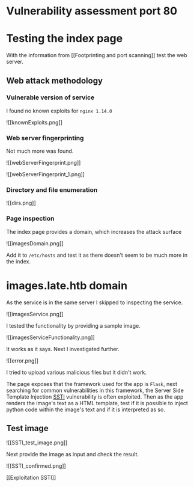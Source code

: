 # Vulnerability assessment port 80

# Testing the index page

With the information from [[Footprinting and port scanning]] test the web server.

## Web attack methodology

### Vulnerable version of service

I found no known exploits for `nginx 1.14.0`

![[knownExploits.png]]

### Web server fingerprinting

Not much more was found.

![[webServerFingerprint.png]]

![[webServerFingerprint_1.png]]

### Directory and file enumeration

![[dirs.png]]

### Page inspection

The index page provides a domain, which increases the attack surface

![[imagesDomain.png]]

Add it to `/etc/hosts` and test it as there doesn't seem to be much more in the index.

# images.late.htb domain

As the service is in the same server I skipped to inspecting the service.

![[imagesService.png]]

I tested the functionality by providing a sample image.

![[imagesServiceFunctionality.png]]

It works as it says. Next I investigated further.

![[error.png]]

I tried to upload various malicious files but it didn't work.

The page exposes that the framework used for the app is `Flask`, next searching for common vulnerabilities in this framework, the Server Side Template Injection [SSTI](https://owasp.org/www-project-web-security-testing-guide/v41/4-Web_Application_Security_Testing/07-Input_Validation_Testing/18-Testing_for_Server_Side_Template_Injection) vulnerability is often exploited. Then as the app renders the image's text as a HTML template, test if it is possible to inject python code within the image's text and if it is interpreted as so.

## Test image
![[SSTI_test_image.png]]

Next provide the image as input and check the result.

![[SSTI_confirmed.png]]


[[Exploitation SSTI]]
